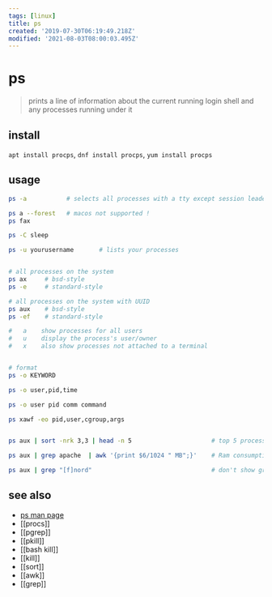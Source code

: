 ```yaml
---
tags: [linux]
title: ps
created: '2019-07-30T06:19:49.218Z'
modified: '2021-08-03T08:00:03.495Z'
---
```


# ps

> prints a line of information about the current running login shell and any processes running under it

## install
`apt install procps`, `dnf install procps`, `yum install procps`

## usage
```sh
ps -a           # selects all processes with a tty except session leaders

ps a --forest   # macos not supported !
ps fax

ps -C sleep

ps -u yourusername       # lists your processes


# all processes on the system
ps ax     # bsd-style
ps -e     # standard-style

# all processes on the system with UUID
ps aux    # bsd-style
ps -ef    # standard-style

#   a    show processes for all users
#   u    display the process's user/owner
#   x    also show processes not attached to a terminal


# format
ps -o KEYWORD

ps -o user,pid,time

ps -o user pid comm command

ps xawf -eo pid,user,cgroup,args


ps aux | sort -nrk 3,3 | head -n 5                      # top 5 processes

ps aux | grep apache  | awk '{print $6/1024 " MB";}'    # Ram consumption per apache process

ps aux | grep "[f]nord"                                 # don't show grep in result
```

## see also
- [ps man page](http://linuxcommand.org/lc3_man_pages/ps1.html)
- [[procs]]
- [[pgrep]]
- [[pkill]]
- [[bash kill]]
- [[kill]]
- [[sort]]
- [[awk]]
- [[grep]]
